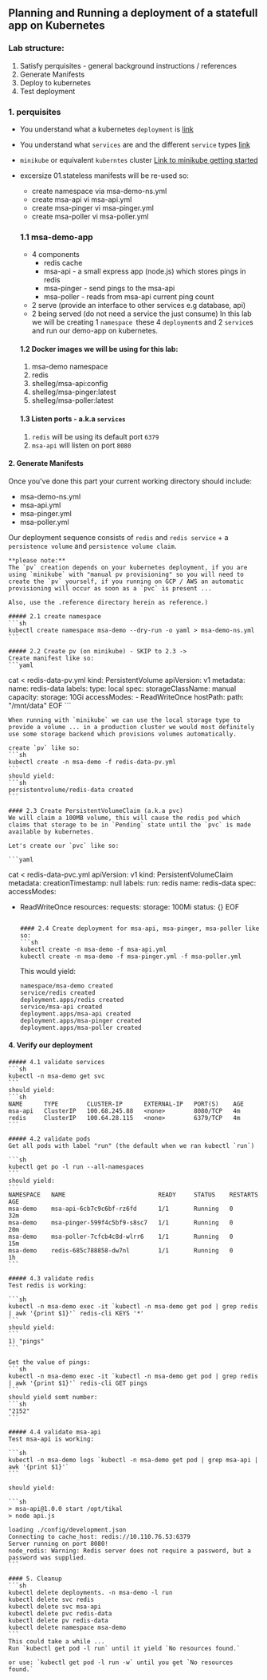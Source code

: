 ## Planning and Running a deployment of a statefull app on Kubernetes

### Lab structure:
1. Satisfy perquisites - general background instructions / references
2. Generate Manifests
3. Deploy to kubernetes
4. Test deployment

  ### 1. perquisites

  - You understand what a kubernetes `deployment` is [link](https://kubernetes.io/docs/concepts/workloads/controllers/deployment/)
  - You understand what `services` are and the different `service` types [link](https://kubernetes.io/docs/concepts/services-networking/service/)
  - `minikube` or equivalent `kuberntes` cluster [Link to minikube getting started]()
  - excersize 01.stateless manifests will be re-used so:
    - create namespace via msa-demo-ns.yml
    - create msa-api vi msa-api.yml
    - create msa-pinger vi msa-pinger.yml
    - create msa-poller vi msa-poller.yml

    ### 1.1 msa-demo-app
    - 4 components
      - redis cache
      - msa-api - a small express app (node.js) which stores pings in redis
      - msa-pinger - send pings to the msa-api
      - msa-poller - reads from msa-api current ping count
    - 2 serve (provide an interface to other services e.g database, api)
    - 2 being served (do not need a service the just consume)
    In this lab we will be creating 1 `namespace `these 4 `deployment`s and 2 `service`s and run our demo-app on kubernetes.

    #### 1.2 Docker images we will be using for this lab:
    1. msa-demo namespace
    1. redis
    1. shelleg/msa-api:config
    1. shelleg/msa-pinger:latest
    1. shelleg/msa-poller:latest

    #### 1.3 Listen ports - a.k.a `services`
    1. `redis` will be using its default port `6379`
    1. `msa-api` will listen on port `8080`

  #### 2. Generate Manifests
  Once you've done this part your current working directory should include:
  - msa-demo-ns.yml
  - msa-api.yml
  - msa-pinger.yml
  - msa-poller.yml

  Our deployment sequence consists of `redis` and `redis service` + a `persistence volume` and `persistence volume claim`.

    **please note:**
    The `pv` creation depends on your kubernetes deployment, if you are using `minikube` with "manual pv provisioning" so you will need to create the `pv` yourself, if you running on GCP / AWS an automatic provisioning will occur as soon as a `pvc` is present ...

    Also, use the .reference directory herein as reference.)

    ##### 2.1 create namespace
    ```sh
    kubectl create namespace msa-demo --dry-run -o yaml > msa-demo-ns.yml
    ```

    ##### 2.2 Create pv (on minikube) - SKIP to 2.3 ->
    Create manifest like so:
    ```yaml
cat <<EOF > redis-data-pv.yml
kind: PersistentVolume
apiVersion: v1
metadata:
  name: redis-data
  labels:
    type: local
spec:
  storageClassName: manual
  capacity:
    storage: 10Gi
  accessModes:
    - ReadWriteOnce
  hostPath:
    path: "/mnt/data"
EOF
    ```

    When running with `minikube` we can use the local storage type to provide a volume ... in a production cluster we would most definitely use some storage backend which provisions volumes automatically.

    create `pv` like so:
    ```sh
    kubectl create -n msa-demo -f redis-data-pv.yml
    ```
    should yield:
    ```sh
    persistentvolume/redis-data created
    ```

    #### 2.3 Create PersistentVolumeClaim (a.k.a pvc)
    We will claim a 100MB volume, this will cause the redis pod which claims that storage to be in `Pending` state until the `pvc` is made available by kubernetes.

    Let's create our `pvc` like so:

    ```yaml
cat <<EOF > redis-data-pvc.yml
apiVersion: v1
kind: PersistentVolumeClaim
metadata:
  creationTimestamp: null
  labels:
    run: redis
  name: redis-data
spec:
  accessModes:
  - ReadWriteOnce
  resources:
    requests:
      storage: 100Mi
status: {}
EOF
    ```

    #### 2.4 Create deployment for msa-api, msa-pinger, msa-poller like so:
    ```sh
    kubectl create -n msa-demo -f msa-api.yml
    kubectl create -n msa-demo -f msa-pinger.yml -f msa-poller.yml
    ```
    This would yield:

    ```
    namespace/msa-demo created
    service/redis created
    deployment.apps/redis created
    service/msa-api created
    deployment.apps/msa-api created
    deployment.apps/msa-pinger created
    deployment.apps/msa-poller created
    ```

  #### 4. Verify our deployment
    ##### 4.1 validate services
    ```sh
    kubectl -n msa-demo get svc
    ```
    should yield:
    ```sh
    NAME      TYPE        CLUSTER-IP      EXTERNAL-IP   PORT(S)    AGE
    msa-api   ClusterIP   100.68.245.88   <none>        8080/TCP   4m
    redis     ClusterIP   100.64.28.115   <none>        6379/TCP   4m
    ```

    ##### 4.2 validate pods
    Get all pods with label "run" (the default when we ran kubectl `run`)

    ```sh
    kubectl get po -l run --all-namespaces
    ```
    should yield:
    ```
    NAMESPACE   NAME                          READY     STATUS    RESTARTS   AGE
    msa-demo    msa-api-6cb7c9c6bf-rz6fd      1/1       Running   0          32m
    msa-demo    msa-pinger-599f4c5bf9-s8sc7   1/1       Running   0          20m
    msa-demo    msa-poller-7cfcb4c8d-wlrr6    1/1       Running   0          15m
    msa-demo    redis-685c788858-dw7nl        1/1       Running   0          1h
    ```

    ##### 4.3 validate redis
    Test redis is working:

    ```sh
    kubectl -n msa-demo exec -it `kubectl -n msa-demo get pod | grep redis | awk '{print $1}'` redis-cli KEYS '*'
    ```
    should yield:
    ```
    1) "pings"
    ```

    Get the value of pings:
    ```sh
    kubectl -n msa-demo exec -it `kubectl -n msa-demo get pod | grep redis | awk '{print $1}'` redis-cli GET pings
    ```
    should yield somt number:
    ```sh
    "2152"
    ```

    ##### 4.4 validate msa-api
    Test msa-api is working:

    ```sh
    kubectl -n msa-demo logs `kubectl -n msa-demo get pod | grep msa-api | awk '{print $1}'`
    ```

    should yield:

    ```sh
    > msa-api@1.0.0 start /opt/tikal
    > node api.js

    loading ./config/development.json
    Connecting to cache_host: redis://10.110.76.53:6379
    Server running on port 8080!
    node_redis: Warning: Redis server does not require a password, but a password was supplied.
    ```

    #### 5. Cleanup
    ```sh
    kubectl delete deployments. -n msa-demo -l run
    kubectl delete svc redis
    kubectl delete svc msa-api
    kubectl delete pvc redis-data
    kubectl delete pv redis-data
    kubectl delete namespace msa-demo
    ```
    This could take a while ...
    Run `kubectl get pod -l run` until it yield `No resources found.`

    or use: `kubectl get pod -l run -w` until you get `No resources found.`
